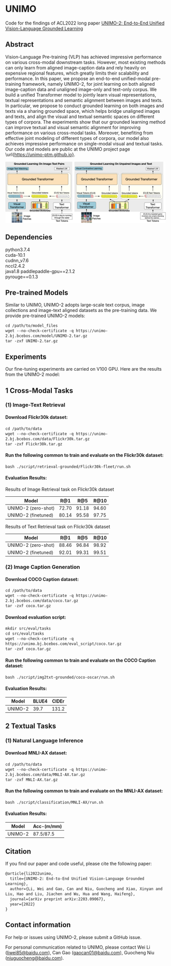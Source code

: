 UNIMO
====
Code for the findings of ACL2022 long paper [UNIMO-2: End-to-End Unified Vision-Language Grounded Learning](https://arxiv.org/pdf/2203.09067.pdf)


Abstract
---

Vision-Language Pre-training (VLP) has achieved impressive performance on various cross-modal downstream tasks. 
However, most existing methods can only learn from aligned image-caption data and rely heavily on expensive regional 
features, which greatly limits their scalability and performance. In this paper, we propose an end-to-end unified-modal 
pre-training framework, namely UNIMO-2, for joint learning on both aligned image-caption data and unaligned image-only 
and text-only corpus. We build a unified Transformer model to jointly learn visual representations, textual 
representations and semantic alignment between images and texts. In particular, we propose to conduct grounded learning 
on both images and texts via a sharing grounded space, which helps bridge unaligned images and texts, and align the 
visual and textual semantic spaces on different types of corpora. The experiments show that our grounded learning 
method can improve textual and visual semantic alignment for improving performance on various cross-modal tasks. 
Moreover, benefiting from effective joint modeling of different types of corpora, our model also achieves impressive 
performance on single-modal visual and textual tasks. Our code and models are public at the UNIMO project page 
\url{https://unimo-ptm.github.io}.

![UNIMO-2](images/paper.png#pic_center)



Dependencies
---
python3.7.4\
cuda-10.1\
cudnn_v7.6\
nccl2.4.2\
java1.8
paddlepaddle-gpu==2.1.2\
pyrouge==0.1.3


Pre-trained Models
---
Similar to UNIMO, UNIMO-2 adopts large-scale text corpus, image collections and image-text aligned datasets as the pre-training data. 
We provide pre-trained UNIMO-2 models:

```
cd /path/to/model_files
wget --no-check-certificate -q https://unimo-2.bj.bcebos.com/model/UNIMO-2.tar.gz
tar -zxf UNIMO-2.tar.gz
```


Experiments
---

Our fine-tuning experiments are carried on V100 GPU. Here are the results from the UNIMO-2 model:


1 Cross-Modal  Tasks
---


### (1) Image-Text Retrieval

#### Download Flickr30k dataset:

```
cd /path/to/data
wget --no-check-certificate -q https://unimo-2.bj.bcebos.com/data/Flickr30k.tar.gz
tar -zxf Flickr30k.tar.gz
```

#### Run the following common to train and evaluate on the Flickr30k dataset:

```
bash ./script/retrieval-grounded/Flickr30k-fleet/run.sh
```

#### Evaluation Results:

Results of Image Retrieval task on Flickr30k dataset

|   Model   | R@1 |  R@5  |  R@10  |
| ----------- | ------- | ------- | ------- |
|   UNIMO-2 (zero-shot)  |  72.70 | 91.18 | 94.60  |
|   UNIMO-2 (finetuned)  |  80.14 | 95.58 | 97.75  |

Results of Text Retrieval task on Flickr30k dataset

|   Model   |  R@1  |  R@5  |  R@10  |
| ----------- | ------- | ------- | ------- |
|   UNIMO-2 (zero-shot)  |  88.46 | 96.84 | 98.92  |
|   UNIMO-2 (finetuned) | 92.01 | 99.31 | 99.51 |



### (2) Image Caption Generation

#### Download COCO Caption dataset:

```
cd /path/to/data
wget --no-check-certificate -q https://unimo-2.bj.bcebos.com/data/coco.tar.gz
tar -zxf coco.tar.gz
```

#### Download evaluation script:

```
mkdir src/eval/tasks
cd src/eval/tasks
wget --no-check-certificate -q https://unimo.bj.bcebos.com/eval_script/coco.tar.gz
tar -zxf coco.tar.gz
```

#### Run the following common to train and evaluate on the COCO Caption dataset:

```
bash ./script/img2txt-grounded/coco-oscar/run.sh
```


#### Evaluation Results:

|   Model   | BLUE4 | CIDEr |
| ----------- | ------- | ------- |
|   UNIMO-2 |  39.7  |  131.2  |





2 Textual Tasks
---

### (1) Natural Language Inference

#### Download MNLI-AX dataset:
```
cd /path/to/data
wget --no-check-certificate -q https://unimo-2.bj.bcebos.com/data/MNLI-AX.tar.gz
tar -zxf MNLI-AX.tar.gz
```

#### Run the following common to train and evaluate on the MNLI-AX dataset:

```
bash ./script/classification/MNLI-AX/run.sh
```


#### Evaluation Results:

|   Model   | Acc-(m/mm) |
| ----------- | ------- |
|   UNIMO-2  |  87.5/87.5 |







Citation
---
If you find our paper and code useful, please cite the following paper:
```
@article{li2022unimo,
  title={UNIMO-2: End-to-End Unified Vision-Language Grounded Learning},
  author={Li, Wei and Gao, Can and Niu, Guocheng and Xiao, Xinyan and Liu, Hao and Liu, Jiachen and Wu, Hua and Wang, Haifeng},
  journal={arXiv preprint arXiv:2203.09067},
  year={2022}
}
```

Contact information
---

For help or issues using UNIMO-2, please submit a GitHub issue.

For personal communication related to UNIMO, please contact Wei Li (liwei85@baidu.com), Can Gao (gaocan01@baidu.com), Guocheng Niu (niuguocheng@baidu.com).
